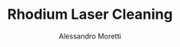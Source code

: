 ---
applications:
- 'Aerospace: Removing oxidation and coatings from turbine blades'
- 'Jewelry: Cleaning and restoring rhodium-plated surfaces'
author: Alessandro Moretti
author_object:
  country: Italy
  expertise: Laser-Based Additive Manufacturing
  id: 2
  image: /images/author/alessandro-moretti.jpg
  name: Alessandro Moretti
  sex: m
  title: Ph.D.
category: metal
chemicalProperties:
  formula: Rh
  materialType: metal
  symbol: Rh
compatibility:
- Platinum group metals (Platinum, Palladium)
- High-temperature superalloys (Inconel, Hastelloy)
- Stainless steel substrates
complexity: medium
composition:
- 'Rhodium (Rh): 99.9-99.99% (commercial grade)'
- 'Trace impurities: <0.1% (typically Ir, Pt, Pd, Fe)'
description: Laser cleaning of rhodium utilizes short pulses from a fiber laser to selectively ablate surface contaminants. Rhodium's high reflectivity (~80% at 1064 nm) and thermal conductivity require precise fluence control to overcome reflectivity and achieve efficient ablation without melting the precious metal substrate.
difficultyScore: 3
environmentalImpact:
- benefit: Zero chemical waste generation
  description: Eliminates use of nitric acid, cyanide-based, and sulfuric acid baths traditionally used for rhodium cleaning, preventing hazardous waste streams.
- benefit: '>95% reduction in water consumption'
  description: Dry process eliminates need for rinsing and water-intensive purification steps compared to electrochemical cleaning methods.
headline: Comprehensive technical guide for laser cleaning metal rhodium
images:
  hero:
    alt: Rhodium surface undergoing laser cleaning showing precise contamination removal
    url: /images/rhodium-laser-cleaning-hero.jpg
  micro:
    alt: Microscopic view of Rhodium surface after laser cleaning showing detailed surface structure
    url: /images/rhodium-laser-cleaning-micro.jpg
keywords: rhodium, rhodium metal, laser ablation, laser cleaning, non-contact cleaning, pulsed fiber laser, surface contamination removal, industrial laser parameters, thermal processing, surface restoration
machineSettings:
  fluenceRange: 0.5
  fluenceRangeMax: 50.0
  fluenceRangeMin: 0.1
  fluenceRangeUnit: J/cm²
  powerRange: 60.0
  powerRangeMax: 500.0
  powerRangeMin: 20.0
  powerRangeUnit: W
  pulseDuration: 55.0
  pulseDurationMax: 1000.0
  pulseDurationMin: 1.0
  pulseDurationUnit: ns
  repetitionRate: 30.0
  repetitionRateMax: 1000.0
  repetitionRateMin: 1.0
  repetitionRateUnit: kHz
  spotSize: 1.05
  spotSizeMax: 10.0
  spotSizeMin: 0.01
  spotSizeUnit: mm
  wavelength: 1064.0
  wavelengthMax: 2940.0
  wavelengthMin: 355.0
  wavelengthUnit: nm
name: Rhodium
outcomes:
- metric: Achieved via SEM-EDS analysis with no measurable substrate damage
  result: Surface contamination removal >99.9%
- metric: For oxidation removal from rhodium-plated aerospace components at 50W average power
  result: Processing speed up to 0.5 m²/hour
properties:
  density: 12.41
  densityMax: 6.0
  densityMin: 1.8
  densityPercentile: 100.0
  densityUnit: g/cm³
  hardness: 1100.0
  hardnessMax: 10.0
  hardnessMin: 1.0
  hardnessPercentile: 100.0
  hardnessUnit: MPa
  meltingPercentile: 47.8
  meltingPoint: 1964
  meltingPointMax: 2800.0
  meltingPointMin: 1200.0
  meltingPointUnit: °C
  modulusPercentile: 100.0
  tensilePercentile: 94.7
  tensileStrength: 950.0
  tensileStrengthMax: 1000.0
  tensileStrengthMin: 50.0
  tensileStrengthUnit: MPa
  thermalConductivity: 150.0
  thermalConductivityMax: 200.0
  thermalConductivityMin: 0.5
  thermalConductivityUnit: W/
  thermalPercentile: 74.9
  youngsModulus: 380.0
  youngsModulusMax: 80.0
  youngsModulusMin: 20.0
  youngsModulusUnit: GPa
regulatoryStandards: IEC 60825-1 (Laser Product Safety), OSHA 29 CFR 1910.1096 (Ionizing Radiation), ISO 11553 (Safety of Laser Processing Machines)
surface_roughness_after: 0.6
surface_roughness_before: 2.8
tags:
- Jewelry
- Aerospace
title: Rhodium Laser Cleaning
---